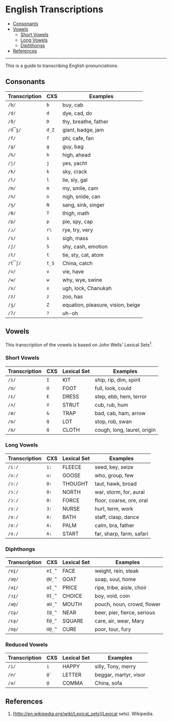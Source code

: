 # English Transcriptions

- [Consonants](#consonants)
- [Vowels](#vowels)
  - [Short Vowels](#short-vowels)
  - [Long Vowels](#long-vowels)
  - [Diphthongs](#diphthongs)
- [References](#references)

-----

This is a guide to transcribing English pronunciations.

## Consonants

| Transcription | CXS    | Examples |
|---------------|--------|-------------|
| `/b/`         | `b`    | buy, cab |
| `/d/`         | `d`    | dye, cad, do |
| `/ð/`         | `D`    | thy, breathe, father |
| `/d͡ʒ/`        | `d_Z`  | giant, badge, jam |
| `/f/`         | `f`    | phi, cafe, fan |
| `/ɡ/`         | `g`    | guy, bag |
| `/h/`         | `h`    | high, ahead |
| `/j/`         | `j`    | yes, yacht |
| `/k/`         | `k`    | sky, crack |
| `/l/`         | `l`    | lie, sly, gal |
| `/m/`         | `m`    | my, smile, cam |
| `/n/`         | `n`    | nigh, snide, can |
| `/ŋ/`         | `N`    | sang, sink, singer |
| `/θ/`         | `T`    | thigh, math |
| `/p/`         | `p`    | pie, spy, cap |
| `/ɹ/`         | `r\`   | rye, try, very |
| `/s/`         | `s`    | sigh, mass |
| `/ʃ/`         | `S`    | shy, cash, emotion |
| `/t/`         | `t`    | tie, sty, cat, atom |
| `/t͡ʃ/`        | `t_S`  | China, catch |
| `/v/`         | `v`    | vie, have |
| `/w/`         | `w`    | why, wye, swine |
| `/x/`         | `x`    | ugh, lock, Chanukah |
| `/z/`         | `z`    | zoo, has |
| `/ʒ/`         | `Z`    | equation, pleasure, vision, beige |
| `/ʔ/`         | `?`    | uh-oh |

## Vowels

This transcription of the vowels is based on John Wells' Lexical
Sets<sup>1</sup>.

### Short Vowels

| Transcription | CXS  | Lexical Set | Examples |
|---------------|------|-------------|----------|
| `/ɪ/`         | `I`  | KIT         | ship, rip, dim, spirit |
| `/ʊ/`         | `U`  | FOOT        | full, look, could |
| `/ɛ/`         | `E`  | DRESS       | step, ebb, hem, terror |
| `/ʌ/`         | `V`  | STRUT       | cub, rub, hum |
| `/æ/`         | `&`  | TRAP        | bad, cab, ham, arrow |
| `/ɒ/`         | `Q`  | LOT         | stop, rob, swan |
| `/ɒ/`         | `Q`  | CLOTH       | cough, long, laurel, origin |

### Long Vowels

| Transcription | CXS  | Lexical Set | Examples |
|---------------|------|-------------|----------|
| `/iː/`        | `i:` | FLEECE      | seed, key, seize |
| `/uː/`        | `u:` | GOOSE       | who, group, few |
| `/ɔː/`        | `O:` | THOUGHT     | taut, hawk, broad |
| `/ɔː/`        | `O:` | NORTH       | war, storm, for, aural |
| `/ɔː/`        | `O:` | FORCE       | floor, coarse, ore, oral |
| `/ɜː/`        | `3:` | NURSE       | hurt, term, work |
| `/ɑː/`        | `A:` | BATH        | staff, clasp, dance |
| `/ɑː/`        | `A:` | PALM        | calm, bra, father |
| `/ɑː/`        | `A:` | START       | far, sharp, farm, safari |

### Diphthongs

| Transcription | CXS    | Lexical Set | Examples |
|---------------|--------|-------------|----------|
| `/eɪ̯/`        | `eI_^` | FACE        | weight, rein, steak |
| `/əʊ̯/`        | `@U_^` | GOAT        | soap, soul, home |
| `/aɪ̯/`        | `aI_^` | PRICE       | ripe, tribe, aisle, choir |
| `/ɔɪ̯/`        | `OI_^` | CHOICE      | boy, void, coin |
| `/aʊ̯/`        | `aU_^` | MOUTH       | pouch, noun, crowd, flower |
| `/ɪə̯/`        | `I@_^` | NEAR        | beer, pier, fierce, serious |
| `/ɛə̯/`        | `E@_^` | SQUARE      | care, air, wear, Mary |
| `/ʊə̯/`        | `U@_^` | CURE        | poor, tour, fury |

### Reduced Vowels

| Transcription | CXS       | Lexical Set | Examples |
|---------------|-----------|-------------|----------|
| `/i/`         | `i`       | HAPPY       | silly, Tony, merry |
| `/ɚ/`         | ```@` ``` | LETTER      | beggar, martyr, visor |
| `/ə/`         | `@`       | COMMA       | China, sofa |

## References

1.  [http://en.wikipedia.org/wiki/Lexical_sets](Lexical sets). Wikipedia.
